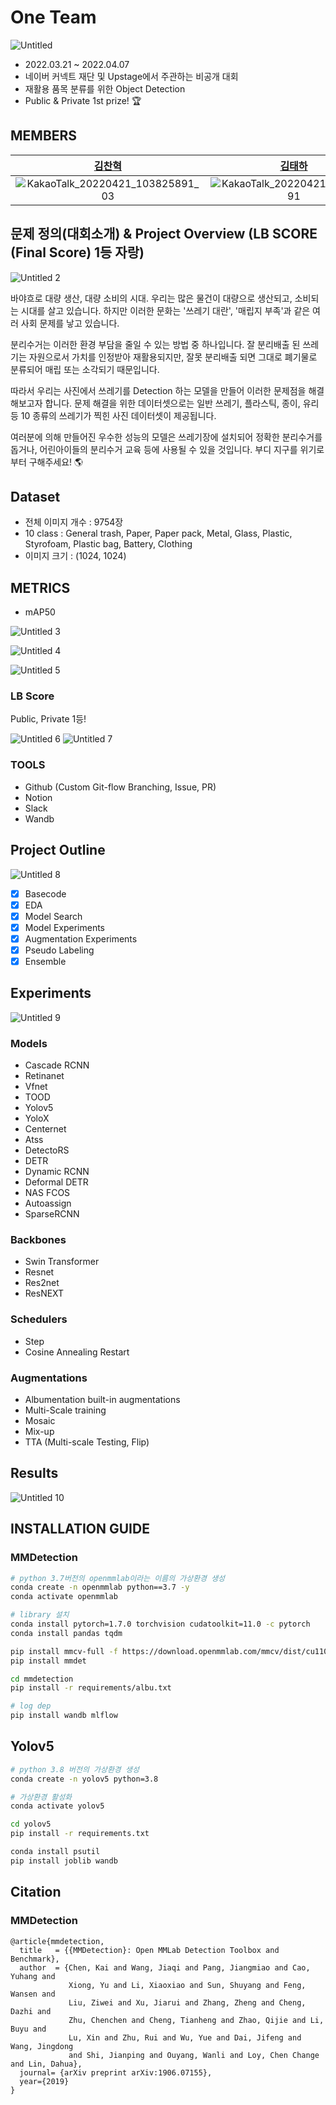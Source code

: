 # One Team

![Untitled](https://user-images.githubusercontent.com/64190071/164357692-6ab59eb0-d522-495b-ba49-60221bd4f6a6.png)

- 2022.03.21 ~ 2022.04.07
- 네이버 커넥트 재단 및 Upstage에서 주관하는 비공개 대회
- 재활용 품목 분류를 위한 Object Detection
- Public & Private 1st prize! 🏆

## MEMBERS

|                                                  [김찬혁](https://github.com/Chanhook)                                                   |                                                                          [김태하](https://github.com/TaehaKim-Kor)                                                                           |                                                 [문태진](https://github.com/moontaijin)                                                  |                                                                        [이인서](https://github.com/Devlee247)                                                                         |                                                                         [장상원](https://github.com/agwmon)                                                                         |
| :-------------------------------------------------------------------------------------------------------: | :-------------------------------------------------------------------------------------------------------------------------------------------------------: | :-----------------------------------------------------------------------------------------------------: | :---------------------------------------------------------------------------------------------------------------------------------------------------: | :----------------------------------------------------------------------------------------------------------------------------------------------------: |
| ![KakaoTalk_20220421_103825891_03](https://user-images.githubusercontent.com/64190071/164358205-2048f3c2-1216-4836-a77f-a25de6a9091c.jpg) | ![KakaoTalk_20220421_103825891](https://user-images.githubusercontent.com/64190071/164358113-c8db12e4-15d1-469c-8026-cd0a5cb89e36.jpg) | ![KakaoTalk_20220421_103825891_04](https://user-images.githubusercontent.com/64190071/164358227-ef0d7919-bd0d-4a9d-8d50-42757a5c3534.jpg) | ![KakaoTalk_20220421_103825891_02](https://user-images.githubusercontent.com/64190071/164358185-a63371d7-84ad-4eb9-8337-c70857c0e170.jpg) | ![KakaoTalk_20220421_103825891_01](https://user-images.githubusercontent.com/64190071/164358129-a9ce91f8-84c5-4a9c-8329-27cf18e68e7f.jpg) |

## 문제 정의(대회소개) & Project Overview (LB SCORE (Final Score) 1등 자랑)

![Untitled 2](https://user-images.githubusercontent.com/64190071/164357707-420bb60c-74f3-4aba-946f-a47dbc9edc24.png)

바야흐로 대량 생산, 대량 소비의 시대. 우리는 많은 물건이 대량으로 생산되고, 소비되는 시대를 살고 있습니다. 하지만 이러한 문화는 '쓰레기 대란', '매립지 부족'과 같은 여러 사회 문제를 낳고 있습니다.

분리수거는 이러한 환경 부담을 줄일 수 있는 방법 중 하나입니다. 잘 분리배출 된 쓰레기는 자원으로서 가치를 인정받아 재활용되지만, 잘못 분리배출 되면 그대로 폐기물로 분류되어 매립 또는 소각되기 때문입니다.

따라서 우리는 사진에서 쓰레기를 Detection 하는 모델을 만들어 이러한 문제점을 해결해보고자 합니다. 문제 해결을 위한 데이터셋으로는 일반 쓰레기, 플라스틱, 종이, 유리 등 10 종류의 쓰레기가 찍힌 사진 데이터셋이 제공됩니다.

여러분에 의해 만들어진 우수한 성능의 모델은 쓰레기장에 설치되어 정확한 분리수거를 돕거나, 어린아이들의 분리수거 교육 등에 사용될 수 있을 것입니다. 부디 지구를 위기로부터 구해주세요! 🌎

## Dataset

- 전체 이미지 개수 : 9754장
- 10 class : General trash, Paper, Paper pack, Metal, Glass, Plastic, Styrofoam, Plastic bag, Battery, Clothing
- 이미지 크기 : (1024, 1024)

## METRICS

- mAP50

![Untitled 3](https://user-images.githubusercontent.com/64190071/164357745-4d03deb3-6104-4706-a890-3d002a904067.png)

![Untitled 4](https://user-images.githubusercontent.com/64190071/164357754-718a8628-872e-4f1e-9d12-4e212b2444ab.png)

![Untitled 5](https://user-images.githubusercontent.com/64190071/164357763-9d7c667a-2c5a-4b92-b4ae-6c32be0b7d34.png)

### LB Score

Public, Private 1등!

![Untitled 6](https://user-images.githubusercontent.com/64190071/164357778-a4a08ae4-095c-48ca-bdd1-660badaead18.png)
![Untitled 7](https://user-images.githubusercontent.com/64190071/164357785-10bca7d7-84a7-483a-b688-e9ff837dbe72.png)

### TOOLS

- Github (Custom Git-flow Branching, Issue, PR)
- Notion
- Slack
- Wandb

## Project Outline

![Untitled 8](https://user-images.githubusercontent.com/64190071/164357814-9ab3babd-4860-4f8c-aeec-5110c8e96848.png)

- [x]  Basecode
- [x]  EDA
- [x]  Model Search
- [x]  Model Experiments
- [x]  Augmentation Experiments
- [x]  Pseudo Labeling
- [x]  Ensemble

## Experiments

![Untitled 9](https://user-images.githubusercontent.com/64190071/164357831-5d34f03e-cdf8-4483-b276-f95a44aaa8f5.png)

### Models

- Cascade RCNN
- Retinanet
- Vfnet
- TOOD
- Yolov5
- YoloX
- Centernet
- Atss
- DetectoRS
- DETR
- Dynamic RCNN
- Deformal DETR
- NAS FCOS
- Autoassign
- SparseRCNN

### Backbones

- Swin Transformer
- Resnet
- Res2net
- ResNEXT

### Schedulers

- Step
- Cosine Annealing Restart

### Augmentations

- Albumentation built-in augmentations
- Multi-Scale training
- Mosaic
- Mix-up
- TTA (Multi-scale Testing, Flip)

## Results

![Untitled 10](https://user-images.githubusercontent.com/64190071/164357839-7476d444-9827-4067-800a-b0bdea9eb147.png)


## INSTALLATION GUIDE

### MMDetection

```bash
# python 3.7버전의 openmmlab이라는 이름의 가상환경 생성
conda create -n openmmlab python==3.7 -y
conda activate openmmlab

# library 설치
conda install pytorch=1.7.0 torchvision cudatoolkit=11.0 -c pytorch
conda install pandas tqdm

pip install mmcv-full -f https://download.openmmlab.com/mmcv/dist/cu110/torch1.7.0/index.html
pip install mmdet

cd mmdetection
pip install -r requirements/albu.txt

# log dep
pip install wandb mlflow
```

## Yolov5

```bash
# python 3.8 버전의 가상환경 생성
conda create -n yolov5 python=3.8

# 가상환경 활성화
conda activate yolov5

cd yolov5
pip install -r requirements.txt

conda install psutil
pip install joblib wandb
```

## Citation

### MMDetection

```
@article{mmdetection,
  title   = {{MMDetection}: Open MMLab Detection Toolbox and Benchmark},
  author  = {Chen, Kai and Wang, Jiaqi and Pang, Jiangmiao and Cao, Yuhang and
             Xiong, Yu and Li, Xiaoxiao and Sun, Shuyang and Feng, Wansen and
             Liu, Ziwei and Xu, Jiarui and Zhang, Zheng and Cheng, Dazhi and
             Zhu, Chenchen and Cheng, Tianheng and Zhao, Qijie and Li, Buyu and
             Lu, Xin and Zhu, Rui and Wu, Yue and Dai, Jifeng and Wang, Jingdong
             and Shi, Jianping and Ouyang, Wanli and Loy, Chen Change and Lin, Dahua},
  journal= {arXiv preprint arXiv:1906.07155},
  year={2019}
}
```
